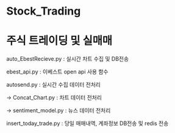 # Stock_Trading

# 주식 트레이딩 및 실매매

auto_EbestRecieve.py : 실시간 차트 수집 및 DB전송

ebest_api.py :  이베스트 open api 사용 함수

autosend.py : 실시간 수집 데이터 전처리 

  -> Concat_Chart.py : 차트 데이터 전처리

  -> sentiment_model.py : 뉴스 데이터 전처리

insert_today_trade.py : 당일 매매내역, 계좌정보 DB전송 및 redis 전송
